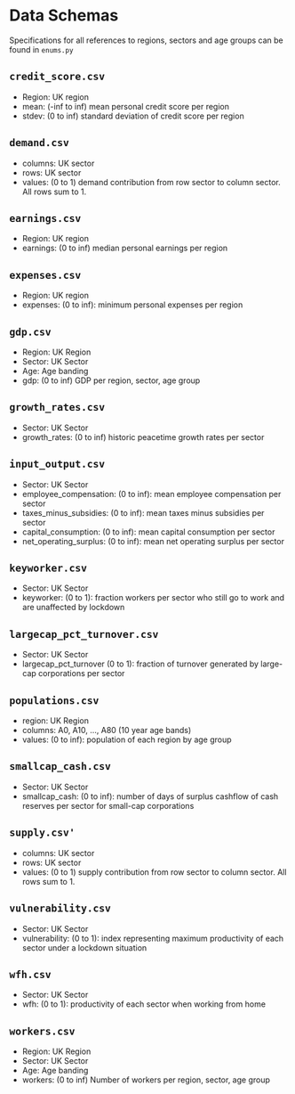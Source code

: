 # Data Schemas

Specifications for all references to regions, sectors and age groups
can be found in `enums.py`

## `credit_score.csv`

* Region: UK region
* mean: (-inf to inf) mean personal credit score per region
* stdev: (0 to inf) standard deviation of credit score per region

## `demand.csv`

* columns: UK sector
* rows: UK sector
* values: (0 to 1) demand contribution from row sector
  to column sector. All rows sum to 1.
 
## `earnings.csv`
 
* Region: UK region
* earnings: (0 to inf) median personal earnings per region

## `expenses.csv`

* Region: UK region
* expenses: (0 to inf): minimum personal expenses per region

## `gdp.csv`

* Region: UK Region
* Sector: UK Sector
* Age: Age banding
* gdp: (0 to inf) GDP per region, sector, age group


## `growth_rates.csv`

* Sector: UK Sector
* growth_rates: (0 to inf) historic peacetime growth rates per sector

## `input_output.csv`

* Sector: UK Sector
* employee_compensation: (0 to inf): mean employee compensation per sector
* taxes_minus_subsidies: (0 to inf): mean taxes minus subsidies per sector
* capital_consumption: (0 to inf): mean capital consumption per sector
* net_operating_surplus: (0 to inf): mean net operating surplus per sector

## `keyworker.csv`

* Sector: UK Sector
* keyworker: (0 to 1): fraction workers per sector who still go to work and are unaffected by lockdown

## `largecap_pct_turnover.csv`

* Sector: UK Sector
* largecap_pct_turnover (0 to 1): fraction of turnover generated by large-cap corporations per sector

## `populations.csv`

* region: UK Region
* columns: A0, A10, ..., A80 (10 year age bands)
* values: (0 to inf): population of each region by age group

## `smallcap_cash.csv`

* Sector: UK Sector
* smallcap_cash: (0 to inf): number of days of surplus cashflow of cash reserves per sector for small-cap corporations

## `supply.csv'`

* columns: UK sector
* rows: UK sector
* values: (0 to 1) supply contribution from row sector
  to column sector. All rows sum to 1.

## `vulnerability.csv`

* Sector: UK Sector
* vulnerability: (0 to 1): index representing maximum productivity of each sector under a lockdown situation

## `wfh.csv`

* Sector: UK Sector
* wfh: (0 to 1): productivity of each sector when working from home

## `workers.csv`

* Region: UK Region
* Sector: UK Sector
* Age: Age banding
* workers: (0 to inf) Number of workers per region, sector, age group
